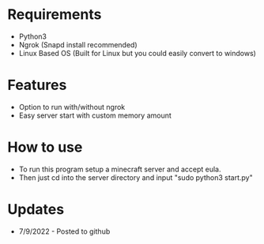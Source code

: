 # Requirements
 - Python3
 - Ngrok (Snapd install recommended)
 - Linux Based OS (Built for Linux but you could easily convert to windows)
# Features
 - Option to run with/without ngrok 
 - Easy server start with custom memory amount 
# How to use
 - To run this program setup a minecraft server and accept eula.
 - Then just cd into the server directory and input "sudo python3 start.py"
# Updates
 - 7/9/2022 - Posted to github
